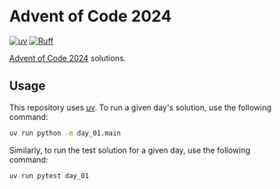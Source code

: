 # Advent of Code 2024

[![uv](https://img.shields.io/endpoint?url=https://raw.githubusercontent.com/astral-sh/uv/main/assets/badge/v0.json)](https://github.com/astral-sh/uv)
[![Ruff](https://img.shields.io/endpoint?url=https://raw.githubusercontent.com/astral-sh/ruff/main/assets/badge/v2.json)](https://github.com/astral-sh/ruff)

[Advent of Code 2024](https://adventofcode.com/) solutions.

## Usage

This repository uses [uv](https://github.com/astral-sh/uv).
To run a given day's solution, use the following command:

```sh
uv run python -m day_01.main
```

Similarly, to run the test solution for a given day, use the following command:

```sh
uv run pytest day_01
```
